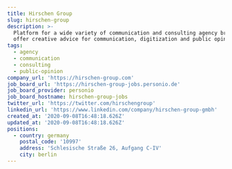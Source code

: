 ```yaml
---
title: Hirschen Group
slug: hirschen-group
description: >-
  Platform for a wide variety of communication and consulting agency brands that
  offer creative advice for communication, digitization and public opinion.
tags:
  - agency
  - communication
  - consulting
  - public-opinion
company_url: 'https://hirschen-group.com'
job_board_url: 'https://hirschen-group-jobs.personio.de'
job_board_provider: personio
job_board_hostname: hirschen-group-jobs
twitter_url: 'https://twitter.com/hirschengroup'
linkedin_url: 'https://www.linkedin.com/company/hirschen-group-gmbh'
created_at: '2020-09-08T16:48:18.626Z'
updated_at: '2020-09-08T16:48:18.626Z'
positions:
  - country: germany
    postal_code: '10997'
    address: 'Schlesische Straße 26, Aufgang C-IV'
    city: berlin
---
```


